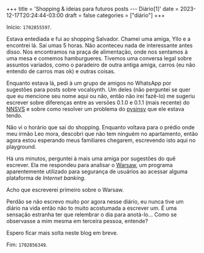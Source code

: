 +++
title = 'Shopping & ideias para futuros posts --- Diário[1]'
date = 2023-12-17T20:24:44-03:00
draft = false
categories = ["diário"]
+++

Início: `1702855597`.

Estava entediada e fui ao shopping Salvador. Chamei uma amiga, Yllo e a encontrei lá.
Saí umas 5 horas. Não aconteceu nada de interessante antes disso. Nos encontramos na praça de
alimentação, onde nos sentamos à uma mesa e comemos hamburgueres. Tivemos uma conversa legal sobre
assuntos variados, como o paradeiro de outra antiga amiga, carros (eu não entendo de carros mas ok)
e outras coisas.

Enquanto estava lá, pedi à um grupo de amigos no WhatsApp por sugestões para posts sobre
vocalsynth. Um deles (não perguntei se quer que eu mencione seu nome aqui ou não, então não irei
fazê-lo) me sugeriu escrever sobre diferenças entre as versões 0.1.0 e 0.1.1 (mais recente) do
[NNSVS](https://github.com/nnsvs/nnsvs) e sobre como resolver um problema do
[pysinsy](https://github.com/r9y9/pysinsy) que ele estava tendo.

Não vi o horário que sai do shopping. Enquanto voltava para o prédio onde meu irmão Leo mora,
descobri que não tem ninguém no apartamento, então agora estou esperando meus familiares chegarem,
escrevendo isto aqui no playground.

Há uns minutos, perguntei à mais uma amiga por sugestões do quê escrever. Ela me respondeu para
analisar o [Warsaw](https://www.techtudo.com.br/dicas-e-tutoriais/2022/08/o-que-e-warsaw-veja-para-que-serve-o-programa-e-como-desinstalar-do-pc.ghtml),
um programa aparentemente utilizado para segurança de usuários ao acessar alguma plataforma de
*Internet banking*.

Acho que escreverei primeiro sobre o Warsaw.

Perdão se não escrevo muito por agora nesse diário, eu nunca tive um diário na vida então não to
muito acostumada a escrever um. É uma sensação estranha ter que relembrar o dia para anotá-lo...
Como se observasse a mim mesma em terceira pessoa, entende?

Espero ficar mais solta neste blog em breve.

Fim: `1702856349`.
